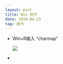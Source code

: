 ```yaml
---
layout: post
title: Win 技巧
date: 2019-04-23
tag: 技巧
---
```


- Win+R输入  “charmap”

  ![](https://ws1.sinaimg.cn/large/acbcfa39gy1g2cuc84w1wj20ff0ei0zo.jpg)

- 
